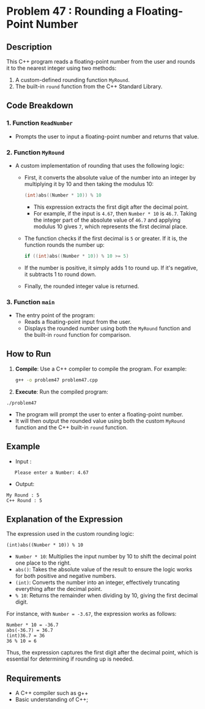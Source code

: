# Problem 47 : Rounding a Floating-Point Number

## Description
This C++ program reads a floating-point number from the user and rounds it to the nearest integer using two methods:
1. A custom-defined rounding function `MyRound`.
2. The built-in `round` function from the C++ Standard Library.

## Code Breakdown

### 1. **Function `ReadNumber`**
   - Prompts the user to input a floating-point number and returns that value.

### 2. **Function `MyRound`**
   - A custom implementation of rounding that uses the following logic:
     - First, it converts the absolute value of the number into an integer by multiplying it by 10 and then taking the modulus 10:
       ```cpp
       (int)abs((Number * 10)) % 10
       ```
       - This expression extracts the first digit after the decimal point. 
       - For example, if the input is `4.67`, then `Number * 10` is `46.7`. Taking the integer part of the absolute value of `46.7` and applying modulus 10 gives `7`, which represents the first decimal place.
     - The function checks if the first decimal is `5` or greater. If it is, the function rounds the number up:
       ```cpp
       if ((int)abs((Number * 10)) % 10 >= 5)
       ```
     - If the number is positive, it simply adds 1 to round up. If it's negative, it subtracts 1 to round down.

     - Finally, the rounded integer value is returned.

### 3. **Function `main`**
   - The entry point of the program:
     - Reads a floating-point input from the user.
     - Displays the rounded number using both the `MyRound` function and the built-in `round` function for comparison.

## How to Run

1. **Compile**: Use a C++ compiler to compile the program. For example:
   ```bash
   g++ -o problem47 problem47.cpp

   ```

 2. **Execute**: Run the compiled program:
 ```
./problem47
 ```
* The program will prompt the user to enter a floating-point number.
* It will then output the rounded value using both the custom `MyRound` function and the C++ built-in `round` function.

## Example
- Input :
 ```
	Please enter a Number: 4.67
 ```
 -  Output:
```
My Round : 5
C++ Round : 5
```

## Explanation of the Expression
The expression used in the custom rounding logic:
```
(int)abs((Number * 10)) % 10
```

* `Number * 10`: Multiplies the input number by 10 to shift the decimal point one place to the right.
* `abs()`: Takes the absolute value of the result to ensure the logic works for both positive and negative numbers.
* `(int)`: Converts the number into an integer, effectively truncating everything after the decimal point.
* `% 10`: Returns the remainder when dividing by 10, giving the first decimal digit.

For instance, with `Number = -3.67`, the expression works as follows:
```
Number * 10 = -36.7
abs(-36.7) = 36.7
(int)36.7 = 36
36 % 10 = 6
```
Thus, the expression captures the first digit after the decimal point, which is essential for determining if rounding up is needed.
## Requirements
- A C++ compiler such as g++
- Basic understanding of C++;